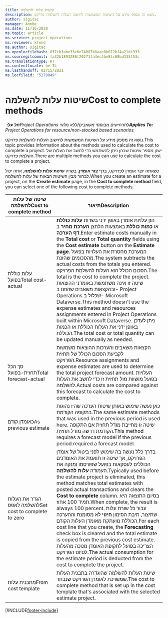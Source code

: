 ```yaml
---
title: שיטות עלות להשלמה
description: נושא זה מספק מידע על השיטות המשמשות לחישוב העלות להשלמת פרויקט.
author: sigitac
manager: Annbe
ms.date: 11/16/2020
ms.topic: article
ms.service: project-operations
ms.reviewer: kfend
ms.author: sigitac
ms.openlocfilehash: 837cb3abe33e6e74087b8aae8b072bf4a21dc933
ms.sourcegitcommit: fa32b1893286f20271fa4ec4be8fc68bd135f53c
ms.translationtype: HT
ms.contentlocale: he-IL
ms.lasthandoff: 02/15/2021
ms.locfileid: "5279049"
---
```

# <a name="cost-to-complete-methods"></a><span data-ttu-id="71c98-103">שיטות עלות להשלמה</span><span class="sxs-lookup"><span data-stu-id="71c98-103">Cost to complete methods</span></span>

<span data-ttu-id="71c98-104">_**חל על:** ‏Project Operations לתרחישים מבוססי משאבים/ללא מלאי_</span><span class="sxs-lookup"><span data-stu-id="71c98-104">_**Applies To:** Project Operations for resource/non-stocked based scenarios_</span></span>

<span data-ttu-id="71c98-105">נושא זה מספק מידע על השיטות המשמשות לחישוב העלות להשלמת פרויקט.</span><span class="sxs-lookup"><span data-stu-id="71c98-105">This topic provides information about the methods used to calculate the cost to complete a project.</span></span> <span data-ttu-id="71c98-106">ישנן מספר שיטות שבהן ניתן להשתמש כדי לחשב את העלות של השלמת פרויקט.</span><span class="sxs-lookup"><span data-stu-id="71c98-106">There are multiple methods you can use to calculate the cost to complete a project.</span></span> 

<span data-ttu-id="71c98-107">כשאתה יוצר אומדן לפרויקט, בדף **צור אומדן**, בשדה **שיטת עלות להשלמה**, אתה יכול לבחור מבין השיטות הבאות של עלות להשלמה.</span><span class="sxs-lookup"><span data-stu-id="71c98-107">When you create an estimate for a project, on the **Create estimate** page, in the **Cost to complete method** field, you can select one of the following cost to complete methods.</span></span>

| <span data-ttu-id="71c98-108">שיטה של עלות להשלמה</span><span class="sxs-lookup"><span data-stu-id="71c98-108">Cost to complete method</span></span>    | <span data-ttu-id="71c98-109">תיאור</span><span class="sxs-lookup"><span data-stu-id="71c98-109">Description</span></span>                                                                                                                                                                                                                                                                                                                                                                                                                                                                                        |
|------------------------------|----------------------------------------------------------------------------------------------------------------------------------------------------------------------------------------------------------------------------------------------------------------------------------------------------------------------------------------------------------------------------------------------------------------------------------------------------------------------------------------------------|
| <span data-ttu-id="71c98-110">עלות כוללת בפועל</span><span class="sxs-lookup"><span data-stu-id="71c98-110">Total cost-actual</span></span>            | <span data-ttu-id="71c98-111">הזן עלויות אומדן באופן ידני בשדות **עלות כוללת** או **כמות כוללת** באמצעות הלחצן **הערכת מחיר** ב **דף הערכה**.</span><span class="sxs-lookup"><span data-stu-id="71c98-111">Enter estimate costs manually in the **Total cost** or **Total quantity** fields using the **Cost estimate** button on the **Estimate page**.</span></span> <span data-ttu-id="71c98-112">המערכת מחסרת את העלויות בפועל מהסכומים שהזנת.</span><span class="sxs-lookup"><span data-stu-id="71c98-112">The system subtracts the actual costs from the totals you entered.</span></span> <span data-ttu-id="71c98-113">הסכום הכולל הוא העלות להשלמת הפרויקט.</span><span class="sxs-lookup"><span data-stu-id="71c98-113">The total is the cost to complete the project.</span></span> <span data-ttu-id="71c98-114">שיטה זו אינה משתמשת באומדני ההוצאות ובהקצאות משאבים שהוזנו ב- Project Operations שכלול ב- Microsoft Dataverse.</span><span class="sxs-lookup"><span data-stu-id="71c98-114">This method doesn't use the expense estimates and resources assignments entered in Project Operations built within Microsoft Dataverse.</span></span> <span data-ttu-id="71c98-115">ניתן לעדכן באופן ידני את העלות הכוללת או הכמות הכוללת.</span><span class="sxs-lookup"><span data-stu-id="71c98-115">The total cost or total quantity can be updated manually as needed.</span></span>  |
| <span data-ttu-id="71c98-116">סך הכל תחזית-בפועל</span><span class="sxs-lookup"><span data-stu-id="71c98-116">Total forecast-actual</span></span>        | <span data-ttu-id="71c98-117">הקצאות משאבים והערכות ההוצאות משמשות לקביעת הסכום הכולל של תחזית הפרויקט.</span><span class="sxs-lookup"><span data-stu-id="71c98-117">Resource assignments and expense estimates are used to determine the total project forecast amount.</span></span> <span data-ttu-id="71c98-118">העלויות בפועל מושוות מול תחזית זו כדי לחשב את העלות להשלמה.</span><span class="sxs-lookup"><span data-stu-id="71c98-118">Actual costs are compared against this forecast to calculate the cost to complete.</span></span>                                                                                                                                                                                                                                                                          |
| <span data-ttu-id="71c98-119">כאומדן קודם</span><span class="sxs-lookup"><span data-stu-id="71c98-119">As previous estimate</span></span>         | <span data-ttu-id="71c98-120">כאן נעשה שימוש באותן שיטות הערכה שהיו נהוגות בתקופה הקודמת.</span><span class="sxs-lookup"><span data-stu-id="71c98-120">The same estimate methods that was used in the previous period is used here.</span></span> <span data-ttu-id="71c98-121">שיטה זו מחייבת מודל תחזית אם התקופה הקודמת דרשה מודל תחזית.</span><span class="sxs-lookup"><span data-stu-id="71c98-121">This method requires a forecast model if the previous period required a forecast model.</span></span>                                                                                                                                                                                                                                                                                                                           |
| <span data-ttu-id="71c98-122">הגדר את העלות להשלמה לאפס</span><span class="sxs-lookup"><span data-stu-id="71c98-122">Set cost to complete to zero</span></span> | <span data-ttu-id="71c98-123">בדרך כלל נעשה בה שימוש לפני ביטול של אומדן הפרויקט, אך שיטה זו תואמת את האומדנים הכוללים לעסקאות בפועל שפורסמו ומנקה את העמודה **עלות להשלמה**.</span><span class="sxs-lookup"><span data-stu-id="71c98-123">Typically used before the estimate project is eliminated, this method matches total estimates with posted actual transactions and clears the **Cost to complete** column.</span></span> <span data-ttu-id="71c98-124">בסיום התוצאה היא תמיד 100 אחוז.</span><span class="sxs-lookup"><span data-stu-id="71c98-124">When complete, the result is always 100 percent.</span></span> <span data-ttu-id="71c98-125">עבור כל שורת עלות שתיצור, תיבת הסימון **חיזוי** לא מסומנת וההערכה הכוללת מועתקת מאומדן העלות הקודם.</span><span class="sxs-lookup"><span data-stu-id="71c98-125">For each cost line that you create, the **Forecasting** check box is cleared and the total estimate is copied from the previous cost estimate.</span></span> <span data-ttu-id="71c98-126">הצריכה בפועל לתקופת האומדן מנוכה מהעלות לסיום הפרויקט.</span><span class="sxs-lookup"><span data-stu-id="71c98-126">The actual consumption for the estimate period is deducted from the cost to complete the project.</span></span>              |
| <span data-ttu-id="71c98-127">מתבנית עלות</span><span class="sxs-lookup"><span data-stu-id="71c98-127">From cost template</span></span>           | <span data-ttu-id="71c98-128">שיטת העלות להשלמה שהוגדרה בתבנית העלות שמשויכת לאומדן הפרויקט שנבחר.</span><span class="sxs-lookup"><span data-stu-id="71c98-128">The cost to complete method that is set up in the cost template that's associated with the selected estimate project.</span></span>                                                                                                                                                                                                                                                                                                                                                                          |


[!INCLUDE[footer-include](../includes/footer-banner.md)]